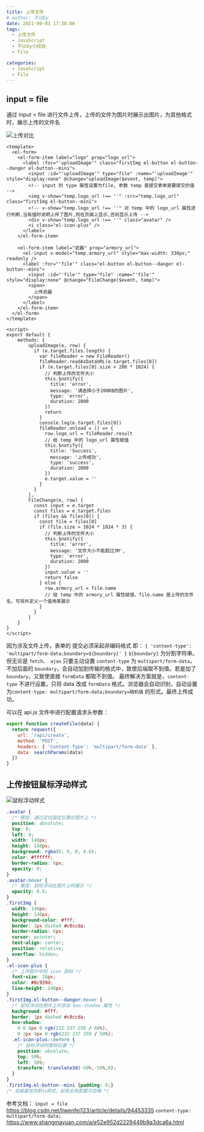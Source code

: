 ```yaml
---
title: 上传文件
# author: 不以by
date: 2021-09-03 17:38:08
tags: 
  - 上传文件
  - JavaScript
  - 不以by小经验
  - File

categories: 
  - JavaScript
  - File
---
```


## input = file
通过 input = file 进行文件上传，上传的文件为图片时展示出图片，为其他格式时，展示上传的文件名

<!-- ![未上传](/images/upload_Image_File/1.png)
![上传后效果](/images/upload_Image_File/2.png) -->
![上传对比](https://cdn.jsdelivr.net/gh/Melanie618/CDN@v1.0/images/upload_Image_File/4.png)

```vue
<template>
  <el-form>
    <el-form-item label="logo" prop="logo_url">
      <label :for="'uploadImage'" class="firstImg el-button el-button--danger el-button--mini">
        <input :id="'uploadImage'" type="file" :name="'uploadImage'" style="display:none" @change="uploadImage($event, temp)">
        <!-- input 的 type 属性设置为file, 参数 temp 是提交表单是要提交的值 -->
        <img v-show="temp.logo_url !== ''" :src="temp.logo_url" class="firstImg el-button--mini">
        <!-- v-show="temp.logo_url !== ''" 对 temp 中的 logo_url 属性进行判断,当有值时说明上传了图片,则在页面上显示,否则显示上传 -->
        <div v-show="temp.logo_url !== ''" class="avatar" />
        <i class="el-icon-plus" />
      </label>
    </el-form-item>

    <el-form-item label="武器" prop="armory_url">
      <el-input v-model="temp.armory_url" style="max-width: 330px;" readonly />
      <label :for="'file'" class="el-button el-button--danger el-button--mini">
        <input :id="'file'" type="file" :name="'file'" style="display:none" @change="FileChange($event, temp)">
        <span>
          上传武器
        </span>
      </label>
    </el-form-item>
  </el-form>
</template>
```



```vue
<script>
export default {
    methods: {
        uploadImage(e, row) {
          if (e.target.files.length) {
            var fileReader = new FileReader()
            fileReader.readAsDataURL(e.target.files[0])
            if (e.target.files[0].size > 200 * 1024) {
              // 判断上传的文件大小
              this.$notify({
                title: 'error',
                message: '请选择小于200KB的图片',
                type: 'error',
                duration: 2000
              })
              return
            }
            console.log(e.target.files[0])
            fileReader.onload = () => {
              row.logo_url = fileReader.result
              // 给 temp 中的 logo_url 属性赋值
              this.$notify({
                title: 'Success',
                message: '上传成功',
                type: 'success',
                duration: 2000
              })
              e.target.value = ''
            }
          }
        },
        FileChange(e, row) {
          const input = e.target
          const files = e.target.files
          if (files && files[0]) {
            const file = files[0]
            if (file.size > 1024 * 1024 * 3) {
              // 判断上传的文件大小
              this.$notify({
                title: 'error',
                message: '文件大小不能超过3M',
                type: 'error',
                duration: 2000
              })
              input.value = ''
              return false
            } else {
              row.armory_url = file.name
              // 给 temp 中的 armory_url 属性赋值，file.name 是上传的文件名，可另外定义一个值用来展示
            }
          }
        }
    }
}
</script>
```

因为涉及文件上传，表单的 提交必须采起非编码格式 即： `{ 'content-type': 'multipart/form-data;boundary=${boundary}' }`
`${boundary}` 为分割字符串。但无论是 `fetch、 ajax` 只要主动设置 `content-type` 为 `multipart/form-data`，不加后面的 `boundary`，会自动加到传输的格式中，致使后端取不到值。若是加了 `boundary`，又致使直接 `formData` 都取不到值。
最终解决方案就是，`content-type` 不进行设置，只将 data 改成 `formData` 格式。浏览器会自动识别，自动设置为`content-type: multipart/form-data;boundary=随机值` 的形式。最终上传成功。

可以在 api.js 文件中进行配置请求头参数：


```js
export function createFile(data) {
  return request({
    url: '/api/create',
    method: 'POST',
    headers: { 'Content-Type': 'multipart/form-data' },
    data: searchParams(data)
  })
}
```


## 上传按钮鼠标浮动样式
![鼠标浮动样式](https://cdn.jsdelivr.net/gh/Melanie618/CDN@v1.0/images/upload_Image_File/5.png?raw=true)
```css
.avatar {
  /* 蒙层，通过定位固定位置在图片上 */
  position: absolute;
  top: 0;
  left: 0;
  width: 148px;
  height: 148px;
  background: rgba(0, 0, 0, 0.6);
  color: #ffffff;
  border-radius: 6px;
  opacity: 0;
}
.avatar:hover {
  /* 蒙层，鼠标浮动在图片上时展示 */
  opacity: 0.8;
}
.firstImg {
  width: 148px;
  height: 148px;
  background-color: #fff;
  border: 1px dashed #c0ccda;
  border-radius: 6px;
  cursor: pointer;
  text-align: center;
  position: relative;
  overflow: hidden;
}
.el-icon-plus {
  /* 上传图片中的 icon 图标 */
  font-size: 28px;
  color: #8c939d;
  line-height: 148px;
}
.firstImg.el-button--danger:hover {
  /* 鼠标浮动在图片上时添加 box-shadow 属性 */
  background: #fff;
  border: 1px dashed #c0ccda;
  box-shadow:
    0 0 8px 0 rgb(232 237 250 / 60%),
    0 2px 4px 0 rgb(232 237 250 / 50%);
  .el-icon-plus::before {
    /* 鼠标浮动时图标位置 */
    position: absolute;
    top: 50%;
    left: 50%;
    transform: translate3d(-50%,-50%,0);
  }
}
.firstImg.el-button--mini {padding: 0;}
/* 去掉属性的默认样式，如有全局配置可忽略 */
```

参考文档：
`input = file` https://blog.csdn.net/liwenfei123/article/details/94453335
`content-type: multipart/form-data;` https://www.shangmayuan.com/a/e52e952d2229449b9a3dca6a.html

